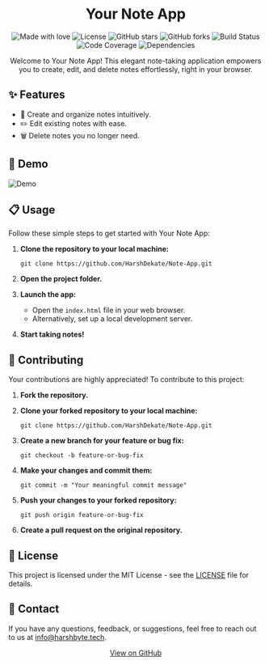 <!-- Title -->
<h1 align="center">Your Note App</h1>

<!-- Badges -->
<p align="center">
    <img src="https://img.shields.io/badge/Made%20with-%E2%9D%A4-red.svg" alt="Made with love">
    <img src="https://img.shields.io/github/license/HarshDekate/Note-App.svg" alt="License">
    <img src="https://img.shields.io/github/stars/HarshDekate/Note-App.svg" alt="GitHub stars">
    <img src="https://img.shields.io/github/forks/HarshDekate/Note-App.svg" alt="GitHub forks">
    <img src="https://img.shields.io/travis/HarshDekate/Note-App.svg" alt="Build Status">
    <img src="https://img.shields.io/codecov/c/github/HarshDekate/Note-App.svg" alt="Code Coverage">
    <img src="https://img.shields.io/david/HarshDekate/Note-App.svg" alt="Dependencies">
</p>

<!-- Description -->
<p align="center">
    Welcome to Your Note App! This elegant note-taking application empowers you to create, edit, and delete notes effortlessly, right in your browser.
</p>

<!-- Features -->
## ✨ Features
- 📝 Create and organize notes intuitively.
- ✏️ Edit existing notes with ease.
- 🗑️ Delete notes you no longer need.

<!-- Demo -->
## 🚀 Demo
![Demo](https://harshdekate.github.io/Note-App-/)

<!-- Usage -->
## 📋 Usage
Follow these simple steps to get started with Your Note App:

1. **Clone the repository to your local machine:**
    ```shell
    git clone https://github.com/HarshDekate/Note-App.git
    ```

2. **Open the project folder.**

3. **Launch the app:**
    - Open the `index.html` file in your web browser.
    - Alternatively, set up a local development server.

4. **Start taking notes!**

<!-- Contributing -->
## 🤝 Contributing
Your contributions are highly appreciated! To contribute to this project:

1. **Fork the repository.**

2. **Clone your forked repository to your local machine:**
    ```shell
    git clone https://github.com/HarshDekate/Note-App.git
    ```

3. **Create a new branch for your feature or bug fix:**
    ```shell
    git checkout -b feature-or-bug-fix
    ```

4. **Make your changes and commit them:**
    ```shell
    git commit -m "Your meaningful commit message"
    ```

5. **Push your changes to your forked repository:**
    ```shell
    git push origin feature-or-bug-fix
    ```

6. **Create a pull request on the original repository.**

<!-- License -->
## 📄 License
This project is licensed under the MIT License - see the [LICENSE](LICENSE) file for details.

<!-- Contact -->
## 📧 Contact
If you have any questions, feedback, or suggestions, feel free to reach out to us at [info@harshbyte.tech](mailto:info@harshbyte.tech).

<!-- Footer -->
<p align="center">
    <a href="https://github.com/HarshDekate/Note-App" class="btn">View on GitHub</a>
</p>

